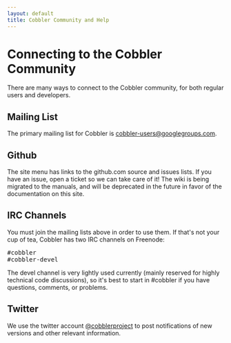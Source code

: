 ```yaml
---
layout: default
title: Cobbler Community and Help
---
```


# Connecting to the Cobbler Community

There are many ways to connect to the Cobbler community, for both regular users and developers. 

## Mailing List

The primary mailing list for Cobbler is [cobbler-users@googlegroups.com](https://groups.google.com/forum/#!forum/cobbler-users).

## Github

The site menu has links to the github.com source and issues lists. If you have an issue, open a ticket so we can take care of it! The wiki is being migrated to the manuals, and will be deprecated in the future in favor of the documentation on this site.

## IRC Channels

You must join the mailing lists above in order to use them. If that's not your cup of tea, Cobbler has two IRC channels on Freenode:

<pre>
#cobbler
#cobbler-devel
</pre>

The devel channel is very lightly used currently (mainly reserved for highly technical code discussions), so it's best to start in #cobbler if you have questions, comments, or problems.

## Twitter

We use the twitter account [@cobblerproject](http://twitter.com/#!/cobblerproject) to post notifications of new versions and other relevant information.

